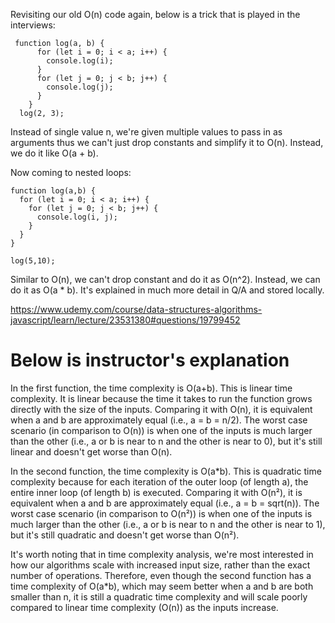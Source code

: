 Revisiting our old O(n) code again, below is a trick that is played in the interviews:

     function log(a, b) {
          for (let i = 0; i < a; i++) {
            console.log(i);
          }
          for (let j = 0; j < b; j++) {
            console.log(j);
          }
        }
      log(2, 3);

Instead of single value n, we're given multiple values to pass in as arguments thus we can't just drop constants and simplify it to O(n). Instead, we do it like O(a + b).

Now coming to nested loops:

    function log(a,b) {
      for (let i = 0; i < a; i++) {
        for (let j = 0; j < b; j++) {
          console.log(i, j);
        }
      }
    }

    log(5,10);

Similar to O(n), we can't drop constant and do it as O(n^2). Instead, we can do it as O(a \* b). It's explained in much more detail in Q/A and stored locally.

https://www.udemy.com/course/data-structures-algorithms-javascript/learn/lecture/23531380#questions/19799452

# Below is instructor's explanation

In the first function, the time complexity is O(a+b). This is linear time complexity. It is linear because the time it takes to run the function grows directly with the size of the inputs. Comparing it with O(n), it is equivalent when a and b are approximately equal (i.e., a = b = n/2). The worst case scenario (in comparison to O(n)) is when one of the inputs is much larger than the other (i.e., a or b is near to n and the other is near to 0), but it's still linear and doesn't get worse than O(n).

In the second function, the time complexity is O(a\*b). This is quadratic time complexity because for each iteration of the outer loop (of length a), the entire inner loop (of length b) is executed. Comparing it with O(n²), it is equivalent when a and b are approximately equal (i.e., a = b = sqrt(n)). The worst case scenario (in comparison to O(n²)) is when one of the inputs is much larger than the other (i.e., a or b is near to n and the other is near to 1), but it's still quadratic and doesn't get worse than O(n²).

It's worth noting that in time complexity analysis, we're most interested in how our algorithms scale with increased input size, rather than the exact number of operations. Therefore, even though the second function has a time complexity of O(a\*b), which may seem better when a and b are both smaller than n, it is still a quadratic time complexity and will scale poorly compared to linear time complexity (O(n)) as the inputs increase.
